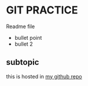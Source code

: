 # GIT PRACTICE

Readme file

* bullet point
* bullet 2

## subtopic

this is hosted in [my github repo](github.com)
